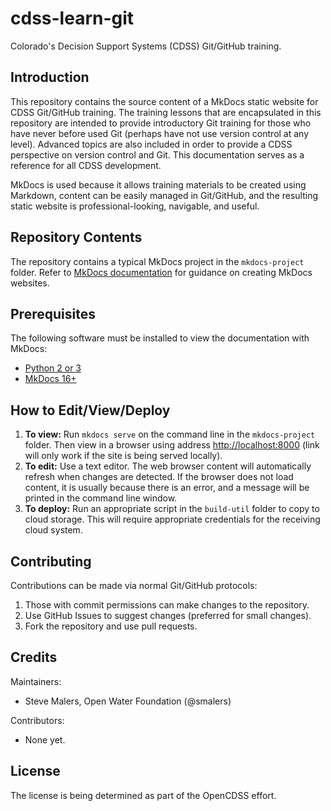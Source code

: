 # cdss-learn-git #

Colorado's Decision Support Systems (CDSS) Git/GitHub training.

## Introduction ##

This repository contains the source content of a MkDocs static website for CDSS Git/GitHub training.
The training lessons that are encapsulated in this repository are intended to provide
introductory Git training for those who have never before used Git (perhaps have not use version control at any level).
Advanced topics are also included in order to provide a CDSS perspective on version control and Git.
This documentation serves as a reference for all CDSS development.

MkDocs is used because it allows training materials to be created using Markdown,
content can be easily managed in Git/GitHub,
and the resulting static website is professional-looking, navigable, and useful.

## Repository Contents ##

The repository contains a typical MkDocs project in the `mkdocs-project` folder.
Refer to [MkDocs documentation](http://www.mkdocs.org/) for guidance on creating MkDocs websites.

## Prerequisites ##

The following software must be installed to view the documentation with MkDocs:

* [Python 2 or 3](https://www.python.org/downloads/)
* [MkDocs 16+](http://www.mkdocs.org/)

## How to Edit/View/Deploy ##

1. **To view:**  Run `mkdocs serve` on the command line in the `mkdocs-project` folder.
Then view in a browser using address [http://localhost:8000](http://localhost:8000) (link will only work if the
site is being served locally).
2. **To edit:**  Use a text editor.  The web browser content will automatically refresh when changes are detected.
If the browser does not load content, it is usually because there is an error,
and a message will be printed in the command line window.
3. **To deploy:**  Run an appropriate script in the `build-util` folder to copy to cloud storage.
This will require appropriate credentials for the receiving cloud system.

## Contributing ##

Contributions can be made via normal Git/GitHub protocols:

1. Those with commit permissions can make changes to the repository.
2. Use GitHub Issues to suggest changes (preferred for small changes).
2. Fork the repository and use pull requests.

## Credits ##

Maintainers:

* Steve Malers, Open Water Foundation (@smalers)

Contributors:

* None yet.

## License ##

The license is being determined as part of the OpenCDSS effort.
